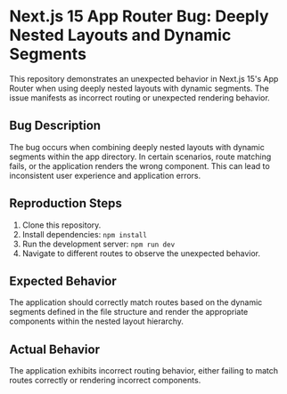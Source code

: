 # Next.js 15 App Router Bug: Deeply Nested Layouts and Dynamic Segments

This repository demonstrates an unexpected behavior in Next.js 15's App Router when using deeply nested layouts with dynamic segments.  The issue manifests as incorrect routing or unexpected rendering behavior.

## Bug Description

The bug occurs when combining deeply nested layouts with dynamic segments within the app directory.  In certain scenarios, route matching fails, or the application renders the wrong component.  This can lead to inconsistent user experience and application errors.

## Reproduction Steps

1. Clone this repository.
2. Install dependencies: `npm install`
3. Run the development server: `npm run dev`
4. Navigate to different routes to observe the unexpected behavior.

## Expected Behavior

The application should correctly match routes based on the dynamic segments defined in the file structure and render the appropriate components within the nested layout hierarchy.

## Actual Behavior

The application exhibits incorrect routing behavior, either failing to match routes correctly or rendering incorrect components.